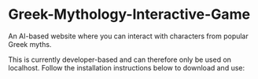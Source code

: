 # Greek-Mythology-Interactive-Game
An AI-based website where you can interact with characters from popular Greek myths.

This is currently developer-based and can therefore only be used on localhost. Follow the installation instructions below to download and use:
